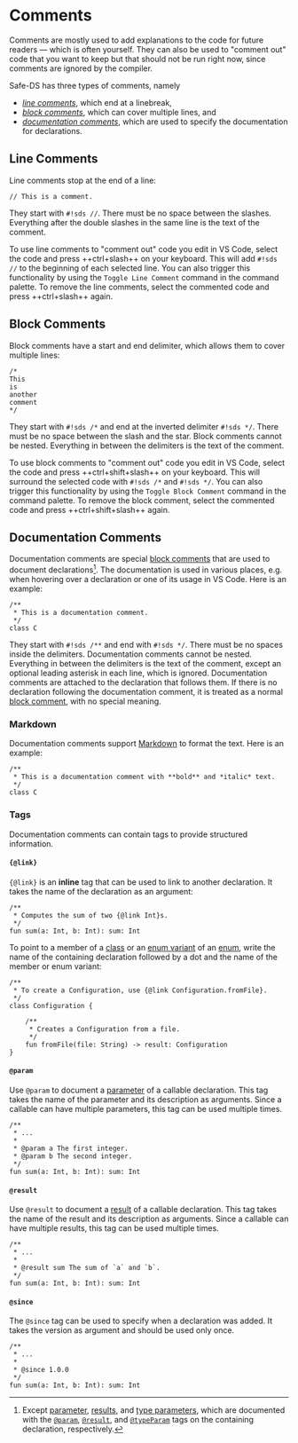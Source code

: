 # Comments

Comments are mostly used to add explanations to the code for future readers — which is often yourself. They can also be
used to "comment out" code that you want to keep but that should not be run right now, since comments are ignored by the
compiler.

Safe-DS has three types of comments, namely

* [_line comments_](#line-comments), which end at a linebreak,
* [_block comments_](#block-comments), which can cover multiple lines, and
* [_documentation comments_](#documentation-comments), which are used to specify the documentation for declarations.

## Line Comments

Line comments stop at the end of a line:

```sds
// This is a comment.
```

They start with `#!sds //`. There must be no space between the slashes. Everything after the double slashes in the same
line is the text of the comment.

To use line comments to "comment out" code you edit in VS Code, select the code and press ++ctrl+slash++ on your
keyboard. This will add `#!sds //` to the beginning of each selected line. You can also trigger this functionality by
using the `Toggle Line Comment` command in the command palette. To remove the line comments, select the commented code
and press ++ctrl+slash++ again.

## Block Comments

Block comments have a start and end delimiter, which allows them to cover multiple lines:

```sds
/*
This
is
another
comment
*/
```

They start with `#!sds /*` and end at the inverted delimiter `#!sds */`. There must be no space between the slash
and the star. Block comments cannot be nested. Everything in between the delimiters is the text of the comment.

To use block comments to "comment out" code you edit in VS Code, select the code and press ++ctrl+shift+slash++ on your
keyboard. This will surround the selected code with `#!sds /*` and `#!sds */`. You can also trigger this functionality
by using the `Toggle Block Comment` command in the command palette. To remove the block comment, select the commented
code and press ++ctrl+shift+slash++ again.

## Documentation Comments

Documentation comments are special [block comments](#block-comments) that are used to document declarations[^1]. The
documentation is used in various places, e.g. when hovering over a declaration or one of its usage in VS Code. Here is
an example:

```sds
/**
 * This is a documentation comment.
 */
class C
```

They start with `#!sds /**` and end with `#!sds */`. There must be no spaces inside the delimiters. Documentation
comments cannot be nested. Everything in between the delimiters is the text of the comment, except an optional leading
asterisk in each line, which is ignored. Documentation comments are attached to the declaration that follows them. If
there is no declaration following the documentation comment, it is treated as a normal [block comment](#block-comments),
with no special meaning.

### Markdown

Documentation comments support [Markdown](https://www.markdownguide.org/) to format the text. Here is an example:

```sds hl_lines="2"
/**
 * This is a documentation comment with **bold** and *italic* text.
 */
class C
```

### Tags

Documentation comments can contain tags to provide structured information.

#### `{@link}`

`{@link}` is an **inline** tag that can be used to link to another declaration. It takes the name of the declaration as
an argument:

```sds hl_lines="2"
/**
 * Computes the sum of two {@link Int}s.
 */
fun sum(a: Int, b: Int): sum: Int
```

To point to a member of a [class][class] or an [enum variant][enum-variant] of an [enum][enum], write the name of the
containing declaration followed by a dot and the name of the member or enum variant:

```sds hl_lines="2"
/**
 * To create a Configuration, use {@link Configuration.fromFile}.
 */
class Configuration {

    /**
     * Creates a Configuration from a file.
     */
    fun fromFile(file: String) -> result: Configuration
}
```

#### `@param`

Use `@param` to document a [parameter][parameter] of a callable declaration. This tag takes the name of the parameter
and its description as arguments. Since a callable can have multiple parameters, this tag can be used multiple times.

```sds  hl_lines="4 5"
/**
 * ...
 *
 * @param a The first integer.
 * @param b The second integer.
 */
fun sum(a: Int, b: Int): sum: Int
```

#### `@result`

Use `@result` to document a [result][result] of a callable declaration. This tag takes the name of the result and its
description as arguments. Since a callable can have multiple results, this tag can be used multiple times.

```sds hl_lines="4"
/**
 * ...
 *
 * @result sum The sum of `a` and `b`.
 */
fun sum(a: Int, b: Int): sum: Int
```

#### `@since`

The `@since` tag can be used to specify when a declaration was added. It takes the version as argument and should be
used only once.

```sds hl_lines="4"
/**
 * ...
 *
 * @since 1.0.0
 */
fun sum(a: Int, b: Int): sum: Int
```

[^1]: Except [parameter][parameter], [results][result], and [type parameters][type-parameter], which are documented with
the [`@param`](#param), [`@result`](#result), and [`@typeParam`](#typeparam) tags on the containing declaration,
respectively.

[class]: ../stub-language/classes.md
[enum]: ../stub-language/enumerations.md
[enum-variant]: ../stub-language/enumerations.md#enum-variants
[parameter]: segments.md#parameters
[result]: segments.md#results
[type-parameter]: ../stub-language/type-parameters.md
